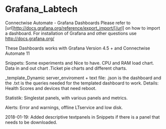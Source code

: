 # Grafana_Labtech
Connectwise Automate - Grafana Dashboards
Please refer to [url]http://docs.grafana.org/reference/export_import/[/url] on how to import a dashboard.
For installation of Grafana and other questions use http://docs.grafana.org/

These Dashboards works with Grafana Version 4.5 + and Connectwise Automate 11


Snippets: Some experiments and Nice to have. 
CPU and RAM load chart. Data in and out chart .Ticket pie charts and different charts.

_template_Dynamic server_enviroment + text file:
.json is the dashboard and the .txt is the queries needed for the templated dashboard to work.
Details: Health Scores and devices that need reboot.

Statistik: Singlestat panels, with various panels and metrics. 

Alerts: Error and warnings, offline LTservice and low disk.

2018-01-19:
Added descriptive textpanels in Snippets if there is a panel that needs to be downloaded.

